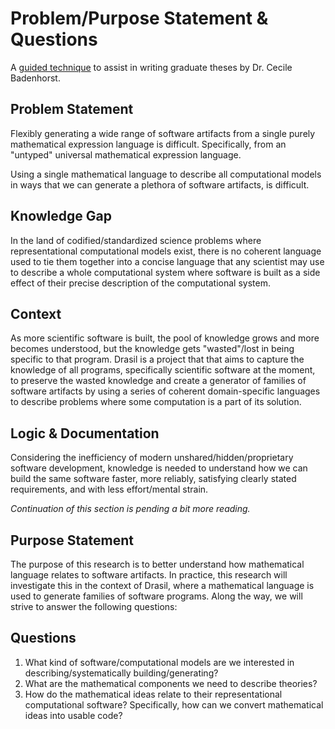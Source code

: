 # Problem/Purpose Statement & Questions

A [guided
technique](https://cecilebadenhorst.wordpress.com/carnegie-african-diaspora-workshops/problempurpose-statements-ppsqs/)
to assist in writing graduate theses by Dr. Cecile Badenhorst.

## Problem Statement

Flexibly generating a wide range of software artifacts from a single purely
mathematical expression language is difficult. Specifically, from an "untyped"
universal mathematical expression language.

Using a single mathematical language to describe all computational models in ways that we can generate a plethora of software artifacts, is difficult.

## Knowledge Gap

In the land of codified/standardized science problems where representational
computational models exist, there is no coherent language used to tie them
together into a concise language that any scientist may use to describe a whole
computational system where software is built as a side effect of their precise
description of the computational system.

## Context

As more scientific software is built, the pool of knowledge grows and more
becomes understood, but the knowledge gets "wasted"/lost in being specific to
that program. Drasil is a project that that aims to capture the knowledge of all
programs, specifically scientific software at the moment, to preserve the wasted
knowledge and create a generator of families of software artifacts by using a
series of coherent domain-specific languages to describe problems where some
computation is a part of its solution.

## Logic & Documentation

Considering the inefficiency of modern unshared/hidden/proprietary software
development, knowledge is needed to understand how we can build the same
software faster, more reliably, satisfying clearly stated requirements, and with
less effort/mental strain.

_Continuation of this section is pending a bit more reading._

## Purpose Statement

The purpose of this research is to better understand how mathematical language
relates to software artifacts. In practice, this research will investigate this
in the context of Drasil, where a mathematical language is used to generate
families of software programs. Along the way, we will strive to answer the
following questions:

## Questions

1. What kind of software/computational models are we interested in
   describing/systematically building/generating?
2. What are the mathematical components we need to describe theories?
3. How do the mathematical ideas relate to their representational computational
   software? Specifically, how can we convert mathematical ideas into usable
   code?

